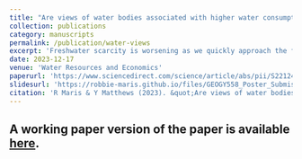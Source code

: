 ```yaml
---
title: "Are views of water bodies associated with higher water consumption? An empirical analysis from New Zealand"
collection: publications
category: manuscripts
permalink: /publication/water-views
excerpt: 'Freshwater scarcity is worsening as we quickly approach the freshwater planetary boundary. There has been extensive research and policy development in the space of water scarcity, pollution and accessibility, centered around the Sustainable Development Goals (SDGs). A large body of literature examines household and climate characteristics predictive of water consumption by households. However, there does not appear to be any research on the role of views of and proximity to water bodies in household water consumption. In this paper, we develop a simple model of water consumption which depends on the perceptions of water scarcity and the perceptions of whether water scarcity is an issue. Using geographic information systems (GIS) viewshed analysis, we model whether properties in Tauranga, New Zealand, have views of lakes and the coast. We then use these variables in an SA1 unit fixed effects model of water consumption. We find that views of lakes are associated with higher water consumption and views of the coast are associated with lower water consumption. We suggest that these associations are driven by psychological biases which alter the perceptions of water scarcity and concern for water scarcity. We deploy a range of robustness checks and argue that our results may be causal, though further research is required to confirm this.'
date: 2023-12-17
venue: 'Water Resources and Economics'
paperurl: 'https://www.sciencedirect.com/science/article/abs/pii/S2212428423000051'
slidesurl: 'https://robbie-maris.github.io/files/GEOGY558_Poster_Submission.pdf'
citation: 'R Maris & Y Matthews (2023). &quot;Are views of water bodies associated with higher water consumption? An empirical analysis from New Zealand.&quot; <i>Water Resources and Economics</i>. 42(1).'
---
```


## A working paper version of the paper is available [here](https://ideas.repec.org/p/wai/econwp/22-10.html).

